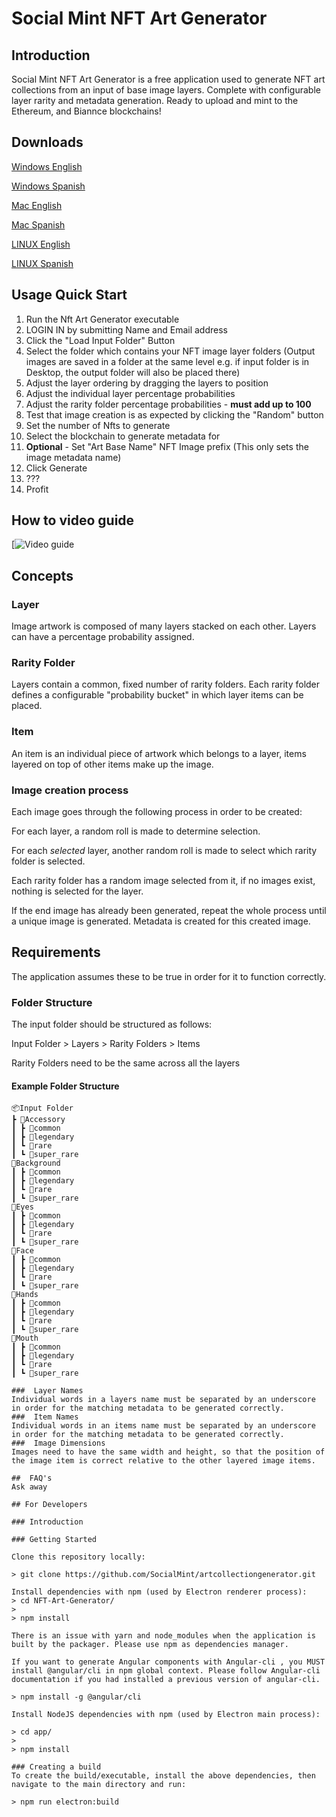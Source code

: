 # Social Mint NFT Art Generator

## Introduction

Social Mint NFT Art Generator is a free application used to generate NFT art collections from an input of base image layers. Complete with configurable layer rarity and metadata generation. Ready to upload and mint to the Ethereum, and Biannce blockchains!

## Downloads

[Windows English](https://github.com/socialmint/artcollectiongenerator/releases/download/v1.0.0/social-mint-English.exe)

[Windows Spanish](https://github.com/socialmint/artcollectiongenerator/releases/download/v1.0.2/social-mint-Spanish.exe)

[Mac English](https://github.com/socialmint/artcollectiongenerator/releases/download/v1.0.3/MAC.Social.Mint.English.dmg)

[Mac Spanish](https://github.com/socialmint/artcollectiongenerator/releases/download/v1.0.4/MAC.Social.Mint.Spanish.dmg)

[LINUX English](https://github.com/socialmint/artcollectiongenerator/releases/download/v.1.0.5/LINUX.Social.Mint.English.AppImage)

[LINUX Spanish](https://github.com/socialmint/artcollectiongenerator/releases/download/v1.0.4/LINUX.Social.Mint.Spanish.AppImage)

## Usage Quick Start

1. Run the Nft Art Generator executable
2. LOGIN IN by submitting Name and Email address
3. Click the "Load Input Folder" Button
4. Select the folder which contains your NFT image layer folders (Output images are saved in a folder at the same level e.g. if input folder is in Desktop, the output folder will also be placed there)
5. Adjust the layer ordering by dragging the layers to position
6. Adjust the individual layer percentage probabilities
7. Adjust the rarity folder percentage probabilities - **must add up to 100**
8. Test that image creation is as expected by clicking the "Random" button
9. Set the number of Nfts to generate
10. Select the blockchain to generate metadata for
11. **Optional** - Set "Art Base Name" NFT Image prefix (This only sets the image metadata name)
12. Click Generate
13. ???
14. Profit

## How to video guide
[![Video guide](https://youtu.be/IAGK_2NzvlY)

## Concepts
### Layer
Image artwork is composed of many layers stacked on each other. Layers can have a percentage probability assigned.

### Rarity Folder
Layers contain a common, fixed number of rarity folders. Each rarity folder defines a configurable "probability bucket" in which layer items can be placed.

### Item
An item is an individual piece of artwork which belongs to a layer, items layered on top of other items make up the image.

### Image creation process
Each image goes through the following process in order to be created:

For each layer, a random roll is made to determine selection.

For each _selected_ layer, another random roll is made to select which rarity folder is selected.

Each rarity folder has a random image selected from it, if no images exist, nothing is selected for the layer.

If the end image has already been generated, repeat the whole process until a unique image is generated.
Metadata is created for this created image.


## Requirements
The application assumes these to be true in order for it to function correctly.

### Folder Structure
The input folder should be structured as follows:

Input Folder > Layers > Rarity Folders > Items

Rarity Folders need to be the same across all the layers

#### Example Folder Structure

```
📦Input Folder
┣ 📂Accessory
┃ ┣ 📂common
┃ ┣ 📂legendary
┃ ┗ 📂rare
┃ ┗ 📂super_rare
📂Background
┃ ┣ 📂common
┃ ┣ 📂legendary
┃ ┗ 📂rare
┃ ┗ 📂super_rare
📂Eyes
┃ ┣ 📂common
┃ ┣ 📂legendary
┃ ┗ 📂rare
┃ ┗ 📂super_rare
📂Face
┃ ┣ 📂common
┃ ┣ 📂legendary
┃ ┗ 📂rare
┃ ┗ 📂super_rare
📂Hands
┃ ┣ 📂common
┃ ┣ 📂legendary
┃ ┗ 📂rare
┃ ┗ 📂super_rare
📂Mouth
┃ ┣ 📂common
┃ ┣ 📂legendary
┃ ┗ 📂rare
┃ ┗ 📂super_rare

###  Layer Names
Individual words in a layers name must be separated by an underscore in order for the matching metadata to be generated correctly.
###  Item Names
Individual words in an items name must be separated by an underscore in order for the matching metadata to be generated correctly.
###  Image Dimensions
Images need to have the same width and height, so that the position of the image item is correct relative to the other layered image items.

##  FAQ's
Ask away

## For Developers

### Introduction

### Getting Started

Clone this repository locally:

> git clone https://github.com/SocialMint/artcollectiongenerator.git

Install dependencies with npm (used by Electron renderer process):
> cd NFT-Art-Generator/
> 
> npm install

There is an issue with yarn and node_modules when the application is built by the packager. Please use npm as dependencies manager.

If you want to generate Angular components with Angular-cli , you MUST install @angular/cli in npm global context. Please follow Angular-cli documentation if you had installed a previous version of angular-cli.

> npm install -g @angular/cli

Install NodeJS dependencies with npm (used by Electron main process):

> cd app/
> 
> npm install

### Creating a build
To create the build/executable, install the above dependencies, then navigate to the main directory and run:

> npm run electron:build


